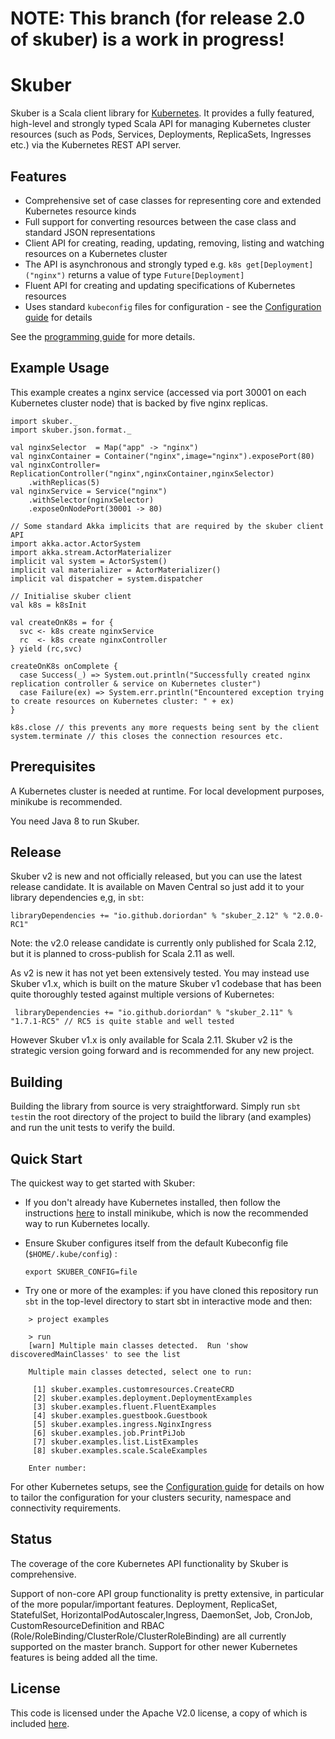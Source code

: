 # NOTE: This branch (for release 2.0 of skuber) is a work in progress!

# Skuber

Skuber is a Scala client library for [Kubernetes](http://kubernetes.io). It provides a fully featured, high-level and strongly typed Scala API for managing Kubernetes cluster resources (such as Pods, Services, Deployments, ReplicaSets, Ingresses  etc.) via the Kubernetes REST API server.

## Features

- Comprehensive set of case classes for representing core and extended Kubernetes resource kinds
- Full support for converting resources between the case class and standard JSON representations 
- Client API for creating, reading, updating, removing, listing and watching resources on a Kubernetes cluster
- The API is asynchronous and strongly typed e.g. `k8s get[Deployment]("nginx")` returns a value of type `Future[Deployment]`
- Fluent API for creating and updating specifications of Kubernetes resources
- Uses standard `kubeconfig` files for configuration - see the [Configuration guide](docs/Configuration.md) for details

See the [programming guide](docs/GUIDE.md) for more details.

## Example Usage

This example creates a nginx service (accessed via port 30001 on each Kubernetes cluster node) that is backed by five nginx replicas.

    import skuber._
    import skuber.json.format._
  
    val nginxSelector  = Map("app" -> "nginx")
    val nginxContainer = Container("nginx",image="nginx").exposePort(80)
    val nginxController= ReplicationController("nginx",nginxContainer,nginxSelector)
    	.withReplicas(5)
    val nginxService = Service("nginx")
    	.withSelector(nginxSelector)
    	.exposeOnNodePort(30001 -> 80) 
 
    // Some standard Akka implicits that are required by the skuber client API
    import akka.actor.ActorSystem
    import akka.stream.ActorMaterializer
    implicit val system = ActorSystem()
    implicit val materializer = ActorMaterializer()
    implicit val dispatcher = system.dispatcher
    
    // Initialise skuber client
    val k8s = k8sInit

    val createOnK8s = for {
      svc <- k8s create nginxService
      rc  <- k8s create nginxController
    } yield (rc,svc)

    createOnK8s onComplete {
      case Success(_) => System.out.println("Successfully created nginx replication controller & service on Kubernetes cluster")
      case Failure(ex) => System.err.println("Encountered exception trying to create resources on Kubernetes cluster: " + ex)
    }

    k8s.close // this prevents any more requests being sent by the client
    system.terminate // this closes the connection resources etc.


## Prerequisites

A Kubernetes cluster is needed at runtime. For local development purposes, minikube is recommended.

You need Java 8 to run Skuber.

## Release

Skuber v2 is new and not officially released, but you can use the latest release candidate. It is available on Maven Central so just add it to your library dependencies e,g, in `sbt`:

    libraryDependencies += "io.github.doriordan" % "skuber_2.12" % "2.0.0-RC1"

Note: the v2.0 release candidate is currently only published for Scala 2.12, but it is planned to cross-publish for Scala 2.11 as well.

As v2 is new it has not yet been extensively tested.  You may instead use Skuber v1.x, which is built on the mature Skuber v1 codebase that has been quite thoroughly tested against multiple versions of Kubernetes:

     libraryDependencies += "io.github.doriordan" % "skuber_2.11" % "1.7.1-RC5" // RC5 is quite stable and well tested
	
However Skuber v1.x is only available for Scala 2.11. Skuber v2 is the strategic version going forward and is recommended for any new project.

## Building

Building the library from source is very straightforward. Simply run `sbt test`in the root directory of the project to build the library (and examples) and run the unit tests to verify the build.

## Quick Start

The quickest way to get started with Skuber:

- If you don't already have Kubernetes installed, then follow the instructions [here](https://github.com/kubernetes/minikube) to install minikube, which is now the recommended way to run Kubernetes locally.

- Ensure Skuber configures itself from the default Kubeconfig file (`$HOME/.kube/config`) : 

	`export SKUBER_CONFIG=file` 

- Try one or more of the examples: if you have cloned this repository run `sbt` in the top-level directory to start sbt in interactive mode and then:

```
    > project examples

    > run
    [warn] Multiple main classes detected.  Run 'show discoveredMainClasses' to see the list

    Multiple main classes detected, select one to run:
    
     [1] skuber.examples.customresources.CreateCRD
     [2] skuber.examples.deployment.DeploymentExamples
     [3] skuber.examples.fluent.FluentExamples
     [4] skuber.examples.guestbook.Guestbook
     [5] skuber.examples.ingress.NginxIngress
     [6] skuber.examples.job.PrintPiJob
     [7] skuber.examples.list.ListExamples
     [8] skuber.examples.scale.ScaleExamples

    Enter number: 
```

For other Kubernetes setups, see the [Configuration guide](docs/Configuration.md) for details on how to tailor the configuration for your clusters security, namespace and connectivity requirements.

## Status

The coverage of the core Kubernetes API functionality by Skuber is comprehensive.

Support of non-core API group functionality is pretty extensive, in particular of the more popular/important features. Deployment, ReplicaSet, StatefulSet, HorizontalPodAutoscaler,Ingress, DaemonSet, Job, CronJob, CustomResourceDefinition and RBAC (Role/RoleBinding/ClusterRole/ClusterRoleBinding) are all currently supported on the master branch. Support for other newer Kubernetes features is being added all the time.

## License

This code is licensed under the Apache V2.0 license, a copy of which is included [here](LICENSE.txt).

